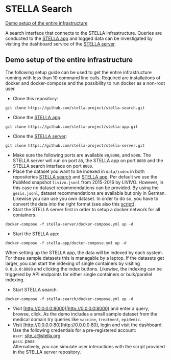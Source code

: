 # STELLA Search

[Demo setup of the entire infrastructure](https://github.com/stella-project/stella-search#demo-setup-of-the-entire-infrastructure)

A search interface that connects to the STELLA infrastructure. Queries are conducted to the [STELLA app](https://github.com/stella-project/stella-app) and logged data can be investigated by visiting the dashboard service of the [STELLA server](https://github.com/stella-project/stella-server).

## Demo setup of the entire infrastructure
The following setup guide can be used to get the entire infrastructure running with less than 10 command line calls. Required are installations of docker and docker-compose and the possibility to run docker as a non-root user.

* Clone this repository:
```
git clone https://github.com/stella-project/stella-search.git
```

* Clone the [STELLA app](https://github.com/stella-project/stella-app):
```
git clone https://github.com/stella-project/stella-app.git
```

* Clone the [STELLA server](https://github.com/stella-project/stella-server):
```
git clone https://github.com/stella-project/stella-server.git
```
* Make sure the following ports are available `80`,`8000`, and `8080`. The STELLA server will run on port `80`, the STELLA app on port `8080` and the STELLA search interface on port `8000`.   
* Place the dataset you want to be indexed in `data/index` in both repositories [STELLA search](https://github.com/stella-project/stella-search) and [STELLA app](https://github.com/stella-project/stella-app). Per default we use the PubMed snapshot `livivo.jsonl` from 2015-2016 by LIVIVO. However, in this case no dataset recommendations can be provided. By using the `gesis.jsonl`, dataset recommendations are available but only in German. Likewise you can use you own dataset. In order to do so, you have to convert the data into the right format (see also this [script](https://github.com/stella-project/stella-search/blob/master/data/convert.py)).
* Start the STELLA server first in order to setup a docker network for all containers.
```
docker-compose -f stella-server/docker-compose.yml up -d
```
* Start the STELLA app:
```
docker-compose -f stella-app/docker-compose.yml up -d
```
When setting up the STELLA app, the data will be indexed by each system. For these sample datasets this is managable by a laptop. If the datasets get larger, you can start the indexing of single containers by visiting `0.0.0.0:8080` and clicking the index buttons. Likewise, the indexing can be triggered by API endpoints for either single containers or bulk/parallel indexing.
* Start STELLA search:
```
docker-compose -f stella-search/docker-compose.yml up -d
```
* Visit [http://0.0.0.0:8000](http://0.0.0.0:8000) and enter a query, browse, click. As the demo includes a small sample dataset from the medical domain try queries like `vaccine`, `treatment`, `epidemic`.
* Visit [http://0.0.0.0:80](http://0.0.0.0:80), login and visit the dashboard. Use the following credentials for a pre-registered account:  
`user`: site_a@stella.org  
`pass`: pass  
Alternatively, you can simulate user interactions with the script provided in the STELLA server repository.
